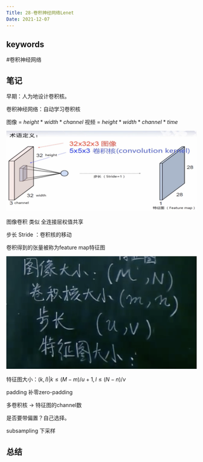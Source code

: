 ```yaml
---
Title: 28-卷积神经网络Lenet
Date: 2021-12-07
---
```


## keywords
#卷积神经网络
## 笔记

早期：人为地设计卷积核。

卷积神经网络：自动学习卷积核

图像 = $height * width * channel$
视频 = $height * width * channel * time$

![](assets/Pasted%20image%2020211207122344.png)

图像卷积 类似 全连接层权值共享

步长 Stride  ：卷积核的移动

卷积得到的张量被称为feature map特征图

![](assets/Pasted%20image%2020211207123208.png)

特征图大小：$(k,l) | k \le (M-m)/u+1, l \le (N-n)/v$

padding 补零zero-padding

多卷积核 -> 特征图的channel数

是否要带偏置？自己选择。

subsampling 下采样

## 总结